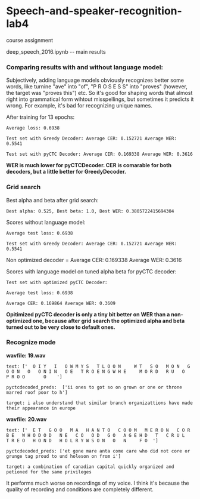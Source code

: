 # Speech-and-speaker-recognition-lab4
course assignment

deep_speech_2016.ipynb -- main results

### Comparing results with and without language model:

Subjectively, adding language models obviously recognizes better some words, like turnine "ave" into "of", "P R O S E S S" into "proves" (however, the target was "proves this") etc. So it's good for shaping words that almost right into grammatical form wihtout misspellings, but sometimes it predicts it wrong. For example, it's bad for recognizing unique names.


After training for 13 epochs:

```
Average loss: 0.6938

Test set with Greedy Decoder: Average CER: 0.152721 Average WER: 0.5541

Test set with pyCTC Decoder: Average CER: 0.169338 Average WER: 0.3616
```

**WER is much lower for pyCTCDecoder. CER is comarable for both decoders, but a little better for GreedyDecoder.**

### Grid search

Best alpha and beta after grid search:

```
Best alpha: 0.525, Best beta: 1.0, Best WER: 0.3805722415694304
```

Scores without language model:

```
Average test loss: 0.6938

Test set with Greedy Decoder: Average CER: 0.152721 Average WER: 0.5541
```

Non optimized decoder = Average CER: 0.169338 Average WER: 0.3616

Scores with language model on tuned alpha beta for pyCTC decoder:

```
Test set with optimized pyCTC Decoder: 

Average test loss: 0.6938

Average CER: 0.169864 Average WER: 0.3609
```

**Opitimized pyCTC decoder is only a tiny bit better on WER than a non-optimized one, because after grid search the optimized alpha and beta turned out to be very close to default ones.**

### Recognize mode

**wavfile: 19.wav**

```
text: ['  O I Y   I   O W M Y S   T L O O N     W T   S O   M O N   G O O N   O   O N I N   O E   T R O E N G W H E     M O R D   R U   O   P R O O       O    ']

pyctcdecoded_preds:  ['ii ones to got so on grown or one or throne marred roof poor to h']

target: i also understand that similar branch organizattions have made their appearance in europe
```

**wavfile: 20.wav**

```
text: ['  E T   G O O   M A   H A N T O   C O O M   M E R O N   C O R B E   W H O D O D   N E   C O   O D   G O   A G E H D   T   C R U L   T R E O   H O N D   H O L R Y W S O N   O   N     F O  ']

pyctcdecoded_preds: ['et gone mare anta come care who did not core or grunge tag proud to und holeson on from i']

target: a combination of canadian capital quickly organized and petioned for the same privileges
```

It performs much worse on recordings of my voice. I think it's because the quality of recording and conditions are completely different.
